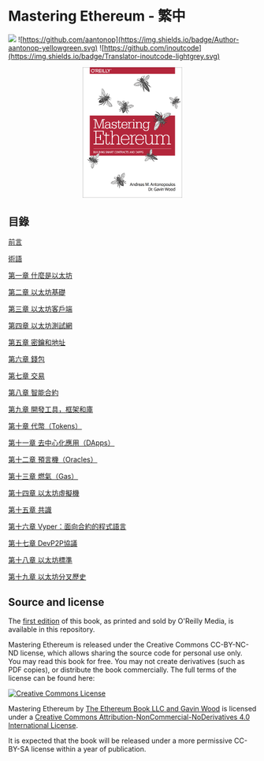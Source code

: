 # Mastering Ethereum - 繁中
![](https://img.shields.io/badge/Language-Traditional%20Chinese-orange.svg)
![https://github.com/aantonop](https://img.shields.io/badge/Author-aantonop-yellowgreen.svg)
![https://github.com/inoutcode](https://img.shields.io/badge/Translator-inoutcode-lightgrey.svg)

<center>
<img src="/images/cover.png" width="40%" height="40%" />
</center>

## 目錄

[前言](前言.asciidoc)

[術語](術語.asciidoc)

[第一章 什麼是以太坊](第一章.asciidoc)

[第二章 以太坊基礎](第二章.asciidoc)

[第三章 以太坊客戶端](第三章.asciidoc)

[第四章 以太坊測試網](第四章.asciidoc)

[第五章 密鑰和地址](第五章.asciidoc)

[第六章 錢包](第六章.asciidoc)

[第七章 交易](第七章.asciidoc)

[第八章 智能合約](第八章.asciidoc)

[第九章 開發工具，框架和庫](第九章.asciidoc)

[第十章 代幣（Tokens）](第十章.asciidoc)

[第十一章 去中心化應用（DApps）](第十一章.asciidoc)

[第十二章 預言機（Oracles）](第十二章.asciidoc)

[第十三章 燃氣（Gas）](第十三章.asciidoc)

[第十四章 以太坊虛擬機](第十四章.asciidoc)

[第十五章 共識](第十五章.asciidoc)

[第十六章 Vyper：面向合約的程式語言](第十六章.asciidoc)

[第十七章 DevP2P協議](第十七章.asciidoc)

[第十八章 以太坊標準](第十八章.asciidoc)

[第十九章 以太坊分叉歷史](第十九章.asciidoc)

## Source and license

The [first edition](https://github.com/ethereumbook/ethereumbook/tree/first_edition_first_print) of this book, as printed and sold by O'Reilly Media, is available in this repository.

Mastering Ethereum is released under the Creative Commons CC-BY-NC-ND license, which allows sharing the source code for personal use only. You may read this book for free. You may not create derivatives (such as PDF copies), or distribute the book commercially. The full terms of the license can be found here:

[![Creative Commons License](https://i.creativecommons.org/l/by-nc-nd/4.0/88x31.png)](https://creativecommons.org/licenses/by-nc-nd/4.0/)

<span xmlns:dct="http://purl.org/dc/terms/" property="dct:title">Mastering Ethereum</span> by <a xmlns:cc="http://creativecommons.org/ns#" href="https://antonopoulos.com/" property="cc:attributionName" rel="cc:attributionURL">The Ethereum Book LLC and Gavin Wood</a> is licensed under a <a rel="license" href="http://creativecommons.org/licenses/by-nc-nd/4.0/">Creative Commons Attribution-NonCommercial-NoDerivatives 4.0 International License</a>.

It is expected that the book will be released under a more permissive CC-BY-SA license within a year of publication.
